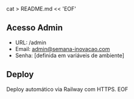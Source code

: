 cat > README.md << 'EOF'
## Acesso Admin
- URL: /admin
- Email: admin@semana-inovacao.com
- Senha: [definida em variáveis de ambiente]

## Deploy
Deploy automático via Railway com HTTPS.
EOF